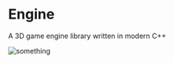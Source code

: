 # Engine
A 3D game engine library written in modern C++

![something](https://github.com/shlomnissan/engine/actions/workflows/ubuntu-test.yml/badge.svg)
